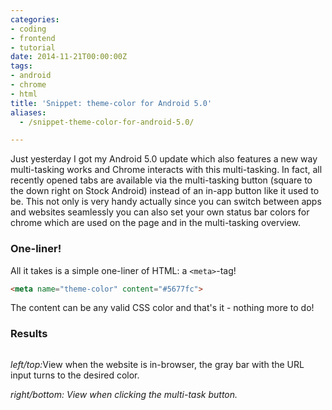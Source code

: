 ```yaml
---
categories:
- coding
- frontend
- tutorial
date: 2014-11-21T00:00:00Z
tags:
- android
- chrome
- html
title: 'Snippet: theme-color for Android 5.0'
aliases:
  - /snippet-theme-color-for-android-5.0/

---
```


Just yesterday I got my Android 5.0 update which also features a new way multi-tasking works and Chrome interacts with
this multi-tasking. In fact, all recently opened tabs are available via the multi-tasking button (square to the down 
right on Stock Android) instead of an in-app button like it used to be. This not only is very handy actually since you
can switch between apps and websites seamlessly you can also set your own status bar colors for chrome which are used on
the page and in the multi-tasking overview.

### One-liner!
All it takes is a simple one-liner of HTML: a `<meta>`-tag!
```html 
<meta name="theme-color" content="#5677fc">
```
The content can be any valid CSS color and that's it - nothing more to do!

### Results

<div class="gw">
 <div class="g one-third small-one-whole">
  <img "https://i.kevingimbel.me/blog/android5/nexus_kevingimbelcom.png">
 </div> 
 <div class="g one-third small-one-whole">
  <p><em>left/top:</em>View when the website is in-browser, the gray bar with the URL input turns to the desired color.</p>
  <p><em>right/bottom: View when clicking the multi-task button.</em></p>
 </div>
 <div class="g one-third small-one-whole">
  <img "https://i.kevingimbel.me/blog/android5/nexus_multitasking.png">
 </div>
</div>
